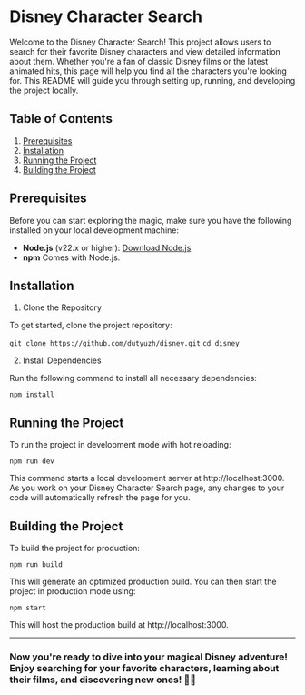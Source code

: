 # Disney Character Search
Welcome to the Disney Character Search! This project allows users to search for their favorite Disney characters and view detailed information about them. Whether you're a fan of classic Disney films or the latest animated hits, this page will help you find all the characters you're looking for. This README will guide you through setting up, running, and developing the project locally.

## Table of Contents
1. [Prerequisites](#prerequisites)
2. [Installation](#installation)
3. [Running the Project](#running-the-project)
3. [Building the Project](#building-the-project)

## Prerequisites

Before you can start exploring the magic, make sure you have the following installed on your local development machine:

- **Node.js** (v22.x or higher): [Download Node.js](https://nodejs.org/en/download/)
- **npm** Comes with Node.js. 


## Installation

1. Clone the Repository
   
To get started, clone the project repository:

`git clone https://github.com/dutyuzh/disney.git`
`cd disney`

2. Install Dependencies
   
Run the following command to install all necessary dependencies:

`npm install`

## Running the Project
To run the project in development mode with hot reloading:

`npm run dev`

This command starts a local development server at http://localhost:3000. As you work on your Disney Character Search page, any changes to your code will automatically refresh the page for you.

## Building the Project
To build the project for production:

`npm run build`

This will generate an optimized production build. You can then start the project in production mode using:

`npm start`

This will host the production build at http://localhost:3000.

---
### Now you're ready to dive into your magical Disney adventure! Enjoy searching for your favorite characters, learning about their films, and discovering new ones! 🏰✨
